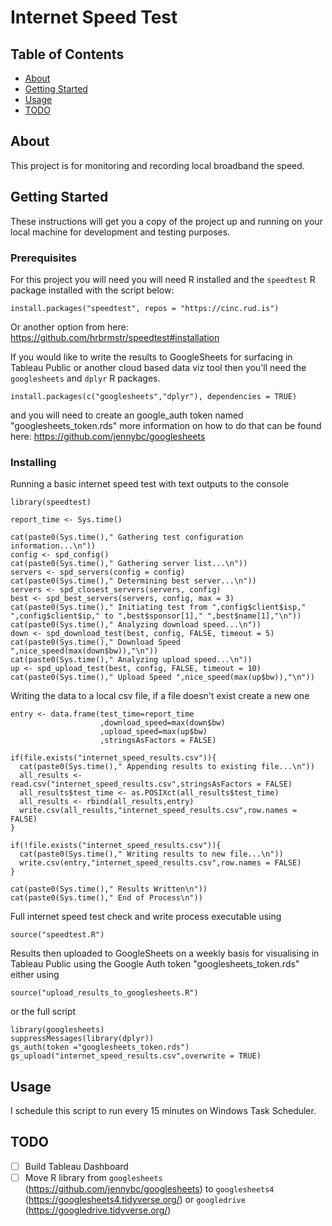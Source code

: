 # Internet Speed Test

## Table of Contents
+ [About](#about)
+ [Getting Started](#getting_started)
+ [Usage](#usage)
+ [TODO](#todo)

## About <a name = "about"></a>
This project is for monitoring and recording local broadband the speed. 

## Getting Started <a name = "getting_started"></a>
These instructions will get you a copy of the project up and running on your local machine for development and testing purposes. 

### Prerequisites

For this project you will need you will need R installed and the `speedtest` R package installed with the script below:
```
install.packages("speedtest", repos = "https://cinc.rud.is")
```
Or another option from here: https://github.com/hrbrmstr/speedtest#installation

If you would like to write the results to GoogleSheets for surfacing in Tableau Public or another cloud based data viz tool then you'll need the `googlesheets` and `dplyr` R packages.
```
install.packages(c("googlesheets","dplyr"), dependencies = TRUE)
```
and you will need to create an google_auth token named "googlesheets_token.rds" more information on how to do that can be found here: https://github.com/jennybc/googlesheets

### Installing

Running a basic internet speed test with text outputs to the console
```
library(speedtest)

report_time <- Sys.time()

cat(paste0(Sys.time()," Gathering test configuration information...\n"))
config <- spd_config()
cat(paste0(Sys.time()," Gathering server list...\n"))
servers <- spd_servers(config = config)
cat(paste0(Sys.time()," Determining best server...\n"))
servers <- spd_closest_servers(servers, config)
best <- spd_best_servers(servers, config, max = 3)
cat(paste0(Sys.time()," Initiating test from ",config$client$isp," ",config$client$ip," to ",best$sponsor[1]," ",best$name[1],"\n"))
cat(paste0(Sys.time()," Analyzing download speed...\n"))
down <- spd_download_test(best, config, FALSE, timeout = 5)
cat(paste0(Sys.time()," Download Speed ",nice_speed(max(down$bw)),"\n"))
cat(paste0(Sys.time()," Analyzing upload speed...\n"))
up <- spd_upload_test(best, config, FALSE, timeout = 10)
cat(paste0(Sys.time()," Upload Speed ",nice_speed(max(up$bw)),"\n"))
```

Writing the data to a local csv file, if a file doesn't exist create a new one
```
entry <- data.frame(test_time=report_time
                    ,download_speed=max(down$bw)
                    ,upload_speed=max(up$bw)
                    ,stringsAsFactors = FALSE)

if(file.exists("internet_speed_results.csv")){
  cat(paste0(Sys.time()," Appending results to existing file...\n"))
  all_results <- read.csv("internet_speed_results.csv",stringsAsFactors = FALSE)
  all_results$test_time <- as.POSIXct(all_results$test_time)
  all_results <- rbind(all_results,entry)
  write.csv(all_results,"internet_speed_results.csv",row.names = FALSE)
}

if(!file.exists("internet_speed_results.csv")){
  cat(paste0(Sys.time()," Writing results to new file...\n"))
  write.csv(entry,"internet_speed_results.csv",row.names = FALSE)
}

cat(paste0(Sys.time()," Results Written\n"))
cat(paste0(Sys.time()," End of Process\n"))
```

Full internet speed test check and write process executable using
```
source("speedtest.R")
```

Results then uploaded to GoogleSheets on a weekly basis for visualising in Tableau Public using the Google Auth token "googlesheets_token.rds" either using
```
source("upload_results_to_googlesheets.R")
```
or the full script 
```
library(googlesheets)
suppressMessages(library(dplyr))
gs_auth(token ="googlesheets_token.rds")
gs_upload("internet_speed_results.csv",overwrite = TRUE)
```

## Usage <a name = "usage"></a>

I schedule this script to run every 15 minutes on Windows Task Scheduler.

## TODO <a name = "todo"></a>

- [ ] Build Tableau Dashboard
- [ ] Move R library from `googlesheets` (https://github.com/jennybc/googlesheets) to `googlesheets4` (https://googlesheets4.tidyverse.org/) or `googledrive` (https://googledrive.tidyverse.org/)